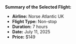 **Summary of the Selected Flight:**
- **Airline:** Norse Atlantic UK
- **Flight Type:** Non-stop
- **Duration:** 7 hours 
- **Date:** July 11, 2025
- **Price:** $149 

